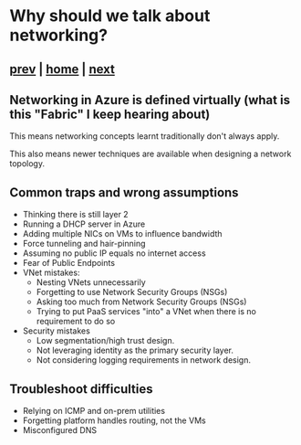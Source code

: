 # Why should we talk about networking?

## [prev](./readme.md) | [home](./readme.md)  | [next](./basics.md)

## Networking in Azure is defined virtually (what is this "Fabric" I keep hearing about)

This means networking concepts learnt traditionally don't always apply.

This also means newer techniques are available when designing a network topology.

## Common traps and wrong assumptions

- Thinking there is still layer 2
- Running a DHCP server in Azure
- Adding multiple NICs on VMs to influence bandwidth
- Force tunneling and hair-pinning
- Assuming no public IP equals no internet access
- Fear of Public Endpoints
- VNet mistakes:
  - Nesting VNets unnecessarily
  - Forgetting to use Network Security Groups (NSGs)
  - Asking too much from Network Security Groups (NSGs)
  - Trying to put PaaS services "into" a VNet when there is no requirement to do so
- Security mistakes
  - Low segmentation/high trust design.
  - Not leveraging identity as the primary security layer.
  - Not considering logging requirements in network design.

## Troubleshoot difficulties

- Relying on ICMP and on-prem utilities
- Forgetting platform handles routing, not the VMs
- Misconfigured DNS
